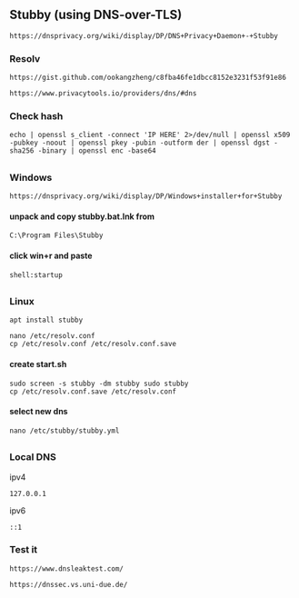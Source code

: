 ## Stubby (using DNS-over-TLS)

```
https://dnsprivacy.org/wiki/display/DP/DNS+Privacy+Daemon+-+Stubby
```

### Resolv

```
https://gist.github.com/ookangzheng/c8fba46fe1dbcc8152e3231f53f91e86
```
```
https://www.privacytools.io/providers/dns/#dns
```

### Check hash

```
echo | openssl s_client -connect 'IP HERE' 2>/dev/null | openssl x509 -pubkey -noout | openssl pkey -pubin -outform der | openssl dgst -sha256 -binary | openssl enc -base64
```


##


### Windows
```
https://dnsprivacy.org/wiki/display/DP/Windows+installer+for+Stubby
```


#### unpack and copy stubby.bat.lnk from
```
C:\Program Files\Stubby
```

#### click win+r and paste
```
shell:startup
```

##

### Linux

```
apt install stubby
```

```
nano /etc/resolv.conf
cp /etc/resolv.conf /etc/resolv.conf.save
```

#### create start.sh

```
sudo screen -s stubby -dm stubby sudo stubby
cp /etc/resolv.conf.save /etc/resolv.conf
```

#### select new dns

```
nano /etc/stubby/stubby.yml
```

##

### Local DNS

ipv4
```
127.0.0.1
```

ipv6
```
::1
```

### Test it

```
https://www.dnsleaktest.com/
```
```
https://dnssec.vs.uni-due.de/
```

